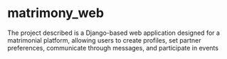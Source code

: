 # matrimony_web
The project described is a Django-based web application designed for a matrimonial platform, allowing users to create profiles, set partner preferences, communicate through messages, and participate in events
